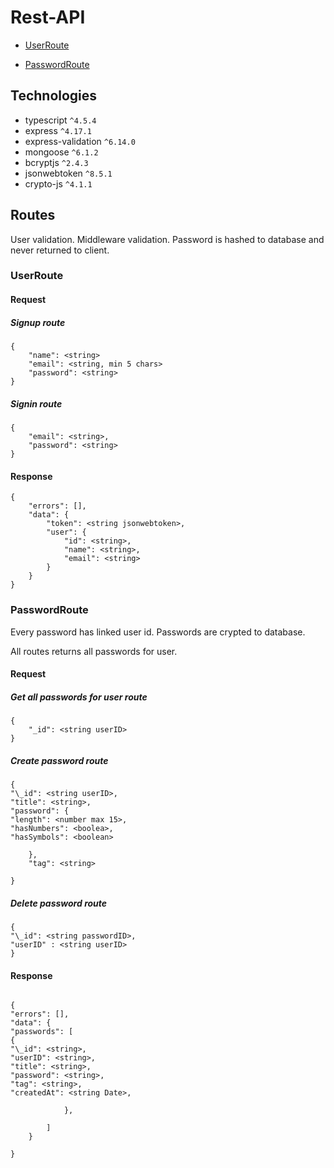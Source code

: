 # Rest-API

- [UserRoute](#UserRoute)

- [PasswordRoute](#PasswordRoute)

## Technologies

- typescript `^4.5.4`
- express `^4.17.1`
- express-validation `^6.14.0`
- mongoose `^6.1.2`
- bcryptjs `^2.4.3`
- jsonwebtoken `^8.5.1`
- crypto-js `^4.1.1`

## Routes

User validation. Middleware validation. Password is hashed to database and never returned to client.

### UserRoute

#### Request

##### Signup route

```
{
    "name": <string>
    "email": <string, min 5 chars>
    "password": <string>
}
```

##### Signin route

```
{
    "email": <string>,
    "password": <string>
}

```

#### Response

```
{
    "errors": [],
    "data": {
        "token": <string jsonwebtoken>,
        "user": {
            "id": <string>,
            "name": <string>,
            "email": <string>
        }
    }
}

```

### PasswordRoute

Every password has linked user id. Passwords are crypted to database.

All routes returns all passwords for user.

#### Request

##### Get all passwords for user route

```
{
    "_id": <string userID>
}
```

##### Create password route

```
{
"\_id": <string userID>,
"title": <string>,
"password": {
"length": <number max 15>,
"hasNumbers": <boolea>,
"hasSymbols": <boolean>

    },
    "tag": <string>

}
```

##### Delete password route

```
{
"\_id": <string passwordID>,
"userID" : <string userID>
}

```

#### Response

```

{
"errors": [],
"data": {
"passwords": [
{
"\_id": <string>,
"userID": <string>,
"title": <string>,
"password": <string>,
"tag": <string>,
"createdAt": <string Date>,

            },

        ]
    }

}

```
